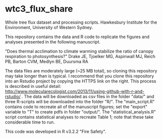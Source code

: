 # wtc3_flux_share
Whole tree flux dataset and processing scripts. Hawkesbury Institute for the Environment, University of Western Sydney.

This repository contains the data and R code to replicate the figures and analyses presented in the following manuscript. 

"Does thermal acclimation to climate warming stabilize the ratio of canopy respiration to photosynthesis?"
Drake JE, Tjoelker MG, Aspinwall MJ, Reich PB, Barton CVM, Medlyn BE, Duursma RA 

The data files are moderately large (~25 MB total), so cloning this repository may take longer than is typical. I recommend that you clone this repository into an Rstudio project by copying the HTTPS link on the right. This process is described in useful detail: http://www.molecularecologist.com/2013/11/using-github-with-r-and-rstudio/ . The data will be downloaded as csv files in the folder "data/" and three R-scripts will be downloaded into the folder "R/". The "main_script.R" contains code to recreate all of the manuscript figures; set the "export" variable to "T" to create pdfs in folder "output/". The "statistical_analysis.R" script contains statistical analyses to recreate Table 1; note that these take considerable time to run.

This code was developed in R v3.2.2 "Fire Safety".
